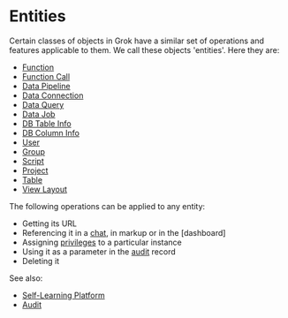 <!-- TITLE: Entities -->
<!-- SUBTITLE: -->

# Entities

Certain classes of objects in Grok have a similar set of operations and features applicable to
them. We call these objects 'entities'. Here they are:

* [Function](functions/function.md)
* [Function Call](functions/function-call.md)
* [Data Pipeline](../access/data-pipeline.md)
* [Data Connection](../access/data-connection.md)
* [Data Query](../access/data-query.md)
* [Data Job](../access/data-job.md)
* [DB Table Info](../access/db-table-info.md)
* [DB Column Info](../access/db-column-info.md)
* [User](../govern/user.md)
* [Group](../govern/group.md)
* [Script](../develop/scripting.md)
* [Project](project.md)
* [Table](table.md)
* [View Layout](../visualize/view-layout.md)

The following operations can be applied to any entity:

* Getting its URL
* Referencing it in a [chat](../collaborate/chat.md), in markup or in the [dashboard]
* Assigning [privileges](../govern/security.md#privileges) to a particular instance
* Using it as a parameter in the [audit](../govern/audit.md) record
* Deleting it

See also:
* [Self-Learning Platform](../learn/self-learning-platform.md)
* [Audit](../govern/audit.md)
